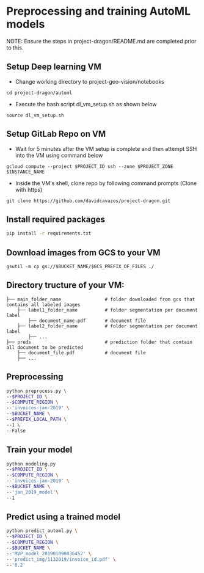 # Preprocessing and training AutoML models

NOTE: Ensure the steps in project-dragon/README.md are completed prior to this.

## Setup Deep learning VM

- Change working directory to project-geo-vision/notebooks
```shell
cd project-dragon/automl
```

- Execute the bash script dl_vm_setup.sh as shown below
```shell
source dl_vm_setup.sh
```

## Setup GitLab Repo on VM
- Wait for 5 minutes after the VM setup is complete and then attempt SSH into the VM using command below
```shell
gcloud compute --project $PROJECT_ID ssh --zone $PROJECT_ZONE $INSTANCE_NAME
```

- Inside the VM's shell, clone repo by following command prompts (Clone with https)
```shell
git clone https://github.com/davidcavazos/project-dragon.git
```

## Install required packages

```bash
pip install -r requirements.txt
```

## Download images from GCS to your VM
```shell
gsutil -m cp gs://$BUCKET_NAME/$GCS_PREFIX_OF_FILES ./
```

## Directory tructure of your VM:
```
├── main_folder_name				# folder downloaded from gcs that contains all labeled images
	├── label1_folder_name			# folder segmentation per document label
		├── document_name.pdf 		# document file
	├── label2_folder_name			# folder segmentation per document label
		├── ...
├── preds							# prediction folder that contain all document to be predicted
	├── document_file.pdf 			# document file
	├── ...
```

## Preprocessing 
```bash
python preprocess.py \
--$PROJECT_ID \
--$COMPUTE_REGION \
--'invoices-jan-2019' \
--$BUCKET_NAME \
--$PREFIX_LOCAL_PATH \
--1 \
--False
```

## Train your model 
```bash
python modeling.py
--$PROJECT_ID \
--$COMPUTE_REGION \
--'invoices-jan-2019' \
--$BUCKET_NAME \
--'jan_2019_model'\
--1
```

## Predict using a trained model
```bash
python predict_automl.py \
--$PROJECT_ID \
--$COMPUTE_REGION \
--$BUCKET_NAME \
--'MVP_model_201901090036452' \
--'predict_img/1132019/invoice_id.pdf' \
--'0.2'

```
